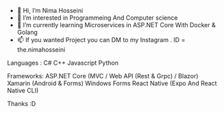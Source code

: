- 👋 Hi, I’m Nima Hosseini
- 👀 I’m interested in Programmeing And Computer science
- 🌱 I’m currently learning Microservices in ASP.NET Core With Docker & Golang
- 📫 If you wanted Project you can DM to my Instagram . ID = the.nimahosseini

Languages :
C#
C++
Javascript
Python

Frameworks:
ASP.NET Core (MVC / Web API (Rest & Grpc) / Blazor)
Xamarin (Android & Forms)
Windows Forms
React Native (Expo And React Native CLI)

Thanks :D
